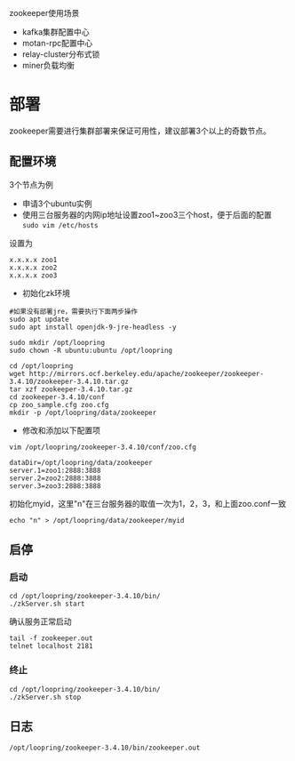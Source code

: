 zookeeper使用场景
* kafka集群配置中心
* motan-rpc配置中心
* relay-cluster分布式锁
* miner负载均衡

# 部署
zookeeper需要进行集群部署来保证可用性，建议部署3个以上的奇数节点。

## 配置环境
3个节点为例
* 申请3个ubuntu实例
* 使用三台服务器的内网ip地址设置zoo1~zoo3三个host，便于后面的配置 `sudo vim /etc/hosts`

设置为
```
x.x.x.x zoo1
x.x.x.x zoo2
x.x.x.x zoo3
```

* 初始化zk环境

```
#如果没有部署jre，需要执行下面两步操作
sudo apt update
sudo apt install openjdk-9-jre-headless -y

sudo mkdir /opt/loopring
sudo chown -R ubuntu:ubuntu /opt/loopring

cd /opt/loopring
wget http://mirrors.ocf.berkeley.edu/apache/zookeeper/zookeeper-3.4.10/zookeeper-3.4.10.tar.gz
tar xzf zookeeper-3.4.10.tar.gz
cd zookeeper-3.4.10/conf
cp zoo_sample.cfg zoo.cfg
mkdir -p /opt/loopring/data/zookeeper
```

* 修改和添加以下配置项

`vim /opt/loopring/zookeeper-3.4.10/conf/zoo.cfg`

```
dataDir=/opt/loopring/data/zookeeper
server.1=zoo1:2888:3888
server.2=zoo2:2888:3888
server.3=zoo3:2888:3888
```

初始化myid，这里"n"在三台服务器的取值一次为1，2，3，和上面zoo.conf一致

`echo "n" > /opt/loopring/data/zookeeper/myid`

## 启停

### 启动
```
cd /opt/loopring/zookeeper-3.4.10/bin/
./zkServer.sh start
```
确认服务正常启动
```
tail -f zookeeper.out
telnet localhost 2181
```

### 终止
```
cd /opt/loopring/zookeeper-3.4.10/bin/
./zkServer.sh stop
```

## 日志
`/opt/loopring/zookeeper-3.4.10/bin/zookeeper.out`